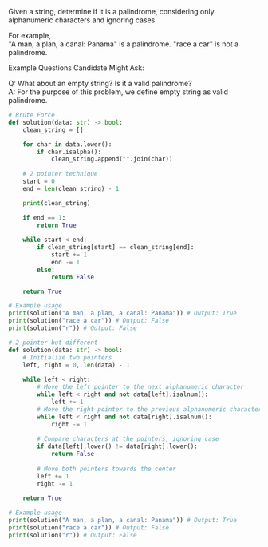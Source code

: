 Given a string, determine if it is a palindrome, considering only alphanumeric characters and ignoring cases.

For example,  
"A man, a plan, a canal: Panama" is a palindrome. "race a car" is not a palindrome.

Example Questions Candidate Might Ask:

Q: What about an empty string? Is it a valid palindrome?  
A: For the purpose of this problem, we define empty string as valid palindrome.

```python
# Brute Force 
def solution(data: str) -> bool:
    clean_string = [] 

    for char in data.lower():
        if char.isalpha(): 
            clean_string.append("".join(char))
    
    # 2 pointer technique 
    start = 0
    end = len(clean_string) - 1

    print(clean_string)

    if end == 1:
        return True
    
    while start < end:
        if clean_string[start] == clean_string[end]:
            start += 1
            end -= 1
        else:
            return False

    return True

# Example usage
print(solution("A man, a plan, a canal: Panama")) # Output: True
print(solution("race a car")) # Output: False
print(solution("r")) # Output: False

```

```python
# 2 pointer but different 
def solution(data: str) -> bool:
    # Initialize two pointers
    left, right = 0, len(data) - 1
    
    while left < right:
        # Move the left pointer to the next alphanumeric character
        while left < right and not data[left].isalnum():
            left += 1
        # Move the right pointer to the previous alphanumeric character
        while left < right and not data[right].isalnum():
            right -= 1
        
        # Compare characters at the pointers, ignoring case
        if data[left].lower() != data[right].lower():
            return False
        
        # Move both pointers towards the center
        left += 1
        right -= 1
    
    return True

# Example usage
print(solution("A man, a plan, a canal: Panama")) # Output: True
print(solution("race a car")) # Output: False
print(solution("r")) # Output: False

```